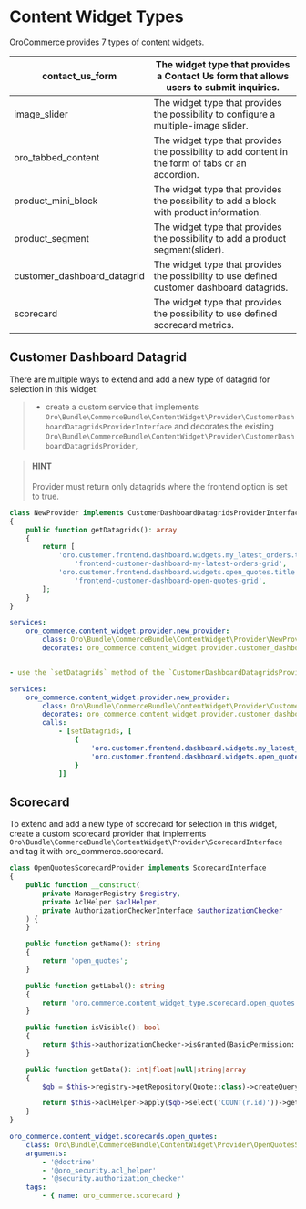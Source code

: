 <a id="bundle-docs-commerce-cms-bundle-content-widget-types"></a>

# Content Widget Types

OroCommerce provides 7 types of content widgets.

| contact_us_form             | The widget type that provides a Contact Us form that allows users to submit inquiries.            |
|-----------------------------|---------------------------------------------------------------------------------------------------|
| image_slider                | The widget type that provides the possibility to configure a multiple-image slider.               |
| oro_tabbed_content          | The widget type that provides the possibility to add content in the form of tabs or an accordion. |
| product_mini_block          | The widget type that provides the possibility to add a block with product information.            |
| product_segment             | The widget type that provides the possibility to add a product segment(slider).                   |
| customer_dashboard_datagrid | The widget type that provides the possibility to use defined customer dashboard datagrids.        |
| scorecard                   | The widget type that provides the possibility to use defined scorecard metrics.                   |

## Customer Dashboard Datagrid

There are multiple ways to extend and add a new type of datagrid for selection in this widget:

> - create a custom service that implements `Oro\Bundle\CommerceBundle\ContentWidget\Provider\CustomerDashboardDatagridsProviderInterface` and decorates the existing `Oro\Bundle\CommerceBundle\ContentWidget\Provider\CustomerDashboardDatagridsProvider`,

> #### HINT
> Provider must return only datagrids where the frontend option is set to true.
```php
class NewProvider implements CustomerDashboardDatagridsProviderInterface
{
    public function getDatagrids(): array
    {
        return [
            'oro.customer.frontend.dashboard.widgets.my_latest_orders.title' =>
                'frontend-customer-dashboard-my-latest-orders-grid',
            'oro.customer.frontend.dashboard.widgets.open_quotes.title' =>
                'frontend-customer-dashboard-open-quotes-grid',
        ];
    }
}
```

```yaml
services:
    oro_commerce.content_widget.provider.new_provider:
        class: Oro\Bundle\CommerceBundle\ContentWidget\Provider\NewProvider
        decorates: oro_commerce.content_widget.provider.customer_dashboard_datagrids


- use the `setDatagrids` method of the `CustomerDashboardDatagridsProvider` provider to configure additional datagrids.
```

```yaml
services:
    oro_commerce.content_widget.provider.new_provider:
        class: Oro\Bundle\CommerceBundle\ContentWidget\Provider\CustomerDashboardDatagridsProvider
        decorates: oro_commerce.content_widget.provider.customer_dashboard_datagrids
        calls:
            - [setDatagrids, [
                {
                    'oro.customer.frontend.dashboard.widgets.my_latest_orders.title': 'frontend-customer-dashboard-my-latest-orders-grid',
                    'oro.customer.frontend.dashboard.widgets.open_quotes.title': 'frontend-customer-dashboard-open-quotes-grid'
                }
            ]]
```

## Scorecard

To extend and add a new type of scorecard for selection in this widget, create a custom scorecard provider that implements `Oro\Bundle\CommerceBundle\ContentWidget\Provider\ScorecardInterface` and tag it with oro_commerce.scorecard.

```php
class OpenQuotesScorecardProvider implements ScorecardInterface
{
    public function __construct(
        private ManagerRegistry $registry,
        private AclHelper $aclHelper,
        private AuthorizationCheckerInterface $authorizationChecker
    ) {
    }

    public function getName(): string
    {
        return 'open_quotes';
    }

    public function getLabel(): string
    {
        return 'oro.commerce.content_widget_type.scorecard.open_quotes';
    }

    public function isVisible(): bool
    {
        return $this->authorizationChecker->isGranted(BasicPermission::VIEW, new Quote());
    }

    public function getData(): int|float|null|string|array
    {
        $qb = $this->registry->getRepository(Quote::class)->createQueryBuilder('r');

        return $this->aclHelper->apply($qb->select('COUNT(r.id)'))->getSingleScalarResult();
    }
}
```

```yaml
oro_commerce.content_widget.scorecards.open_quotes:
    class: Oro\Bundle\CommerceBundle\ContentWidget\Provider\OpenQuotesScorecardProvider
    arguments:
        - '@doctrine'
        - '@oro_security.acl_helper'
        - '@security.authorization_checker'
    tags:
        - { name: oro_commerce.scorecard }
```

<!-- Frontend -->
